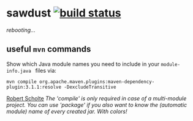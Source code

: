 # sawdust [![build status](https://travis-ci.org/micromata/sawdust.svg?branch=master)](https://travis-ci.org/micromata/sawdust)

_rebooting..._

## useful `mvn` commands

Show which Java module names you need to include in your `module-info.java ` files via:

`mvn compile org.apache.maven.plugins:maven-dependency-plugin:3.1.1:resolve -DexcludeTransitive`

[Robert Scholte](https://twitter.com/rfscholte/status/1005934505784500229) _The 'compile' is only required in case of a multi-module project. You can use 'package' if you also want to know the (automatic module) name of every created jar. With colors!_
